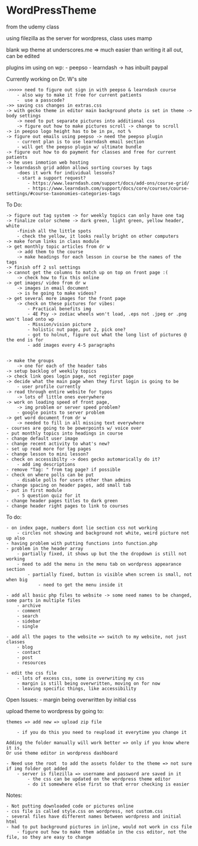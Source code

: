 # WordPressTheme

from the udemy class

using filezilla as the server for wordpress, class uses mamp

blank wp theme at underscores.me
	 => much easier than writing it all out, can be edited 

plugins im using on wp:
	- peepso
	- learndash -> has inbuilt paypal


Currently working on Dr. W's site 

	->>>>> need to figure out sign in with peepso & learndash course
		- also way to make it free for current patients
		-  use a passcode?
	->> saving css changes in extras.css
	-> with gecko theme in editor main background photo is set in theme -> body settings
		-> need to put separate pictures into additional css
		-> figure out how to make pictures scroll -> change to scroll
	-> in peepso logo height has to be in px, not %
	-> figure out emails using peepso -> need the peepso plugin
		- current plan is to use learndash email section
		- will get the peepso plugin w/ ultimate bundle
	-> figure out how to do payment for classes and free for current patients
	-> he uses inmotion web hosting
	-> learndassh grid addon allows sorting courses by tags
		-does it work for individual lessons?
		- start a support request?
			- https://www.learndash.com/support/docs/add-ons/course-grid/
			- https://www.learndash.com/support/docs/core/courses/course-settings/#course-taxonomies-categories-tags
		
To Do:

	-> figure out tag system -> for weekly topics can only have one tag
	-> finalize color scheme -> dark green, light green, yellow header, white
		-finish all the little spots
		- check the yellow, it looks really bright on other computers
	-> make forum links in class module
	-> get monthly topic articles from dr w
		-> add them to the course
		-> make headings for each lesson in course be the names of the tags
	-> finish off 2 ssl settings
	-> cannot get the columns to match up on top on front page :(
		-> check how to fix this online
	-> get images/ video from dr w 
		-> images in email document
		-> is he going to make videos?
	-> get several more images for the front page
		-> check on these pictures for vibes: 
			- Practical benefits img
			- 4E Psy -> zodiac wheels won't load, .eps not .jpeg or .png won't load onto wp
			- Mission/vision picture
			- holistic nut page, put 2, pick one?
			- got to holnut, figure out what the long list of pictures @ the end is for
			- add images every 4-5 paragraphs


	-> make the groups 
		-> one for each of the header tabs
	-> setup backlog of weekily topics
	-> check link goes login page, not register page
	-> decide what the main page when they first login is going to be
		- user profile currently
	-> read through entire website for typos
		-> lots of little ones everywhere
	-> work on loading speed of front page, 
		-> img problem or server speed problem?
		- google points to server problem
	-> get word document from dr w
		-> needed to fill in all missing text everywhere 
	- courses are going to be powerpoints w/ voice over
	- put monthly topics into headings in course
	- change default user image
	- change recent activity to what's new?
	- set up read more for tag pages
	- change lesson to mini lesson?
	- check on accessibilty -> does gecko automarically do it?
		- add img descriptions
	- remove "Tag: " from tag page? if possible
	- check on where polls can be put
	 	- disable polls for users other than admins
	- change spacing on header pages, add small tab
	- put in first module
	 	- 5 question quiz for it
	- change header pages titles to dark green	
	- change header right pages to link to courses
	
To do: 

	- on index page, numbers dont lie section css not working
		- circles not showing and background not white, weird picture not up also
	- having problem with putting functions into function.php
	- problem in the header array 
		- partially fixed, it shows up but the the dropdown is still not working
		- need to add the menu in the menu tab on wordpress appearance section
			- partially fixed, button is visible when screen is small, not when big
				- need to get the menu inside it

	- add all basic php files to website -> some need names to be changed, some parts in multiple files
		- archive
		- comment
		- search
		- sidebar
		- single
	
	- add all the pages to the website => switch to my website, not just classes
		- blog
		- contact
		- post
		- resources	
	
	- edit the css file
		- lots of excess css, some is overwriting my css
		- margin is still being overwritten, moving on for now
		- leaving specific things, like accessibility
		
		
Open Issues:
	- margin being overwritten by initial css
		

upload theme to wordpress by going to:

	themes => add new => upload zip file
	
		- if you do this you need to reupload it everytime you change it
		
	Adding the folder manually will work better => only if you know where it is, 
	Or use theme editor in wordpress dashboard
	
	- Need use the root  to add the assets folder to the theme => not sure if img folder got added
		- server is filezilla => username and password are saved in it
			- the css can be updated on the wordpress theme editor
			- do it somewhere else first so that error checking is easier

Notes:

	- Not putting downloaded code or pictures online
	- css file is called style.css on wordpress, not custom.css
	- several files have different names between wordpress and initial html
	- had to put background pictures in inline, would not work in css file
		- figure out how to make them addable in the css editor, not the file, so they are easy to change
